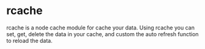 # rcache
rcache is a node cache module for cache your data. Using rcache you can set, get, delete the data in your cache, and custom the auto refresh function to reload the data.
